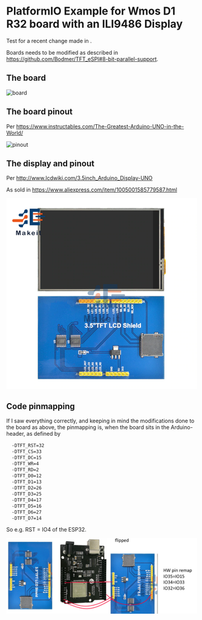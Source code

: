 ﻿# PlatformIO Example for Wmos D1 R32 board with an ILI9486 Display

Test for a recent change made in .

Boards needs to be modified as described in https://github.com/Bodmer/TFT_eSPI#8-bit-parallel-support. 

## The board

![board](https://camo.githubusercontent.com/3916edd129ae83c1f6a90effebbe09b16b242f7505e39407298977f12eb2ea73/68747470733a2f2f692e696d6775722e636f6d2f62764d366c65452e6a7067)

## The board pinout

Per https://www.instructables.com/The-Greatest-Arduino-UNO-in-the-World/

![pinout](https://content.instructables.com/ORIG/FFU/YFXC/JIAJNA26/FFUYFXCJIAJNA26.png?auto=webp&frame=1&fit=bounds&md=39739875a9cec866b14174545a2c416e)

## The display and pinout

Per http://www.lcdwiki.com/3.5inch_Arduino_Display-UNO 

As sold in https://www.aliexpress.com/item/1005001585779587.html

![lcd](lcd.png)

## Code pinmapping

If I saw everything correctly, and keeping in mind the modifications done to the board as above, the pinmapping is, when the board sits in the Arduino-header, as defined by

```
  -DTFT_RST=32
  -DTFT_CS=33
  -DTFT_DC=15
  -DTFT_WR=4
  -DTFT_RD=2
  -DTFT_D0=12
  -DTFT_D1=13
  -DTFT_D2=26
  -DTFT_D3=25
  -DTFT_D4=17
  -DTFT_D5=16
  -DTFT_D6=27
  -DTFT_D7=14
  ```

So e.g. RST = IO4 of the ESP32. 

![pinmap](pinmap.jpg)
